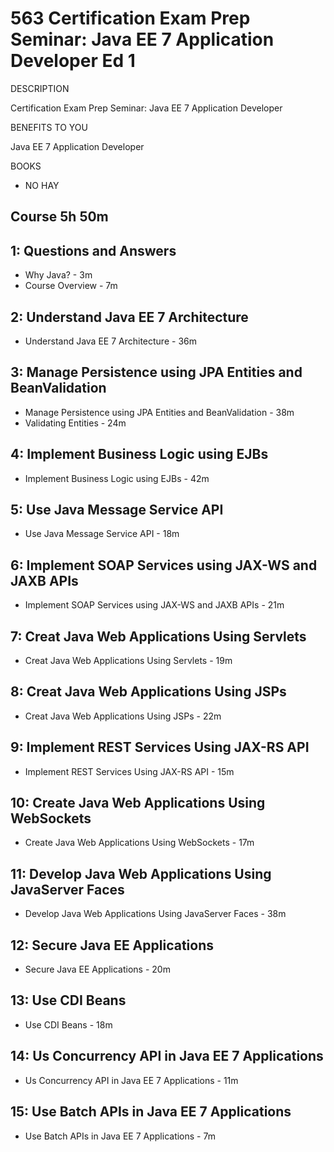 # 563 Certification Exam Prep Seminar: Java EE 7 Application Developer Ed 1

DESCRIPTION

Certification Exam Prep Seminar: Java EE 7 Application Developer

BENEFITS TO YOU

Java EE 7 Application Developer

BOOKS

* NO HAY

## Course 5h 50m

## 1: Questions and Answers

* Why Java? - 3m
* Course Overview - 7m

## 2: Understand Java EE 7 Architecture

* Understand Java EE 7 Architecture - 36m

## 3: Manage Persistence using JPA Entities and BeanValidation

* Manage Persistence using JPA Entities and BeanValidation - 38m
* Validating Entities - 24m

## 4: Implement Business Logic using EJBs

* Implement Business Logic using EJBs - 42m

## 5: Use Java Message Service API

* Use Java Message Service API - 18m

## 6: Implement SOAP Services using JAX-WS and JAXB APIs

* Implement SOAP Services using JAX-WS and JAXB APIs - 21m

## 7: Creat Java Web Applications Using Servlets

* Creat Java Web Applications Using Servlets - 19m

## 8: Creat Java Web Applications Using JSPs

* Creat Java Web Applications Using JSPs - 22m

## 9: Implement REST Services Using JAX-RS API

* Implement REST Services Using JAX-RS API - 15m

## 10: Create Java Web Applications Using WebSockets

* Create Java Web Applications Using WebSockets - 17m

## 11: Develop Java Web Applications Using JavaServer Faces

* Develop Java Web Applications Using JavaServer Faces - 38m

## 12: Secure Java EE Applications

* Secure Java EE Applications - 20m

## 13: Use CDI Beans

* Use CDI Beans - 18m

## 14: Us Concurrency API in Java EE 7 Applications

* Us Concurrency API in Java EE 7 Applications - 11m

## 15: Use Batch APIs in Java EE 7 Applications

* Use Batch APIs in Java EE 7 Applications - 7m

